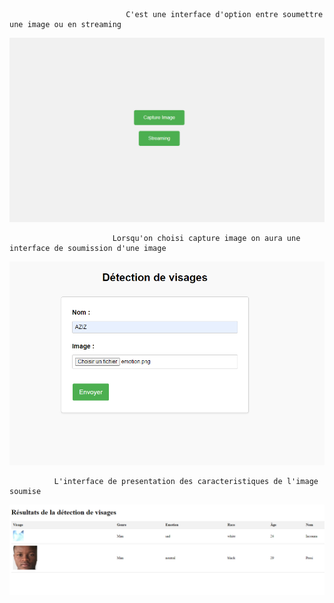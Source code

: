                               C'est une interface d'option entre soumettre une image ou en streaming
![interface de capture d'ecran et de streaming](https://github.com/garageia/deepface/blob/main/Capture%20d%E2%80%99%C3%A9cran%202023-04-03%20115934.png?raw=true)

                           Lorsqu'on choisi capture image on aura une interface de soumission d'une image
![capture d'ecran](  https://github.com/garageia/deepface/blob/main/Capture%20d%E2%80%99%C3%A9cran%202023-04-03%20142110.png?raw=true)

              L'interface de presentation des caracteristiques de l'image soumise
![resultat](https://github.com/garageia/deepface/blob/main/Capture%20d%E2%80%99%C3%A9cran%202023-04-03%20142320.png?raw=true)        
